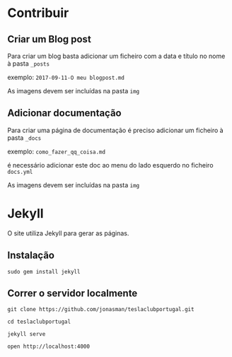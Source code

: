 # Contribuir 

## Criar um Blog post
Para criar um blog basta adicionar um ficheiro com a data e título no nome à pasta ```_posts```

exemplo:
```2017-09-11-O meu blogpost.md```


As imagens devem ser incluídas na pasta ```img```

## Adicionar documentação
Para criar uma página de documentação é preciso adicionar um ficheiro à pasta ```_docs```

exemplo:
```como_fazer_qq_coisa.md```

é necessário adicionar este doc ao menu do lado esquerdo no ficheiro ```docs.yml```

As imagens devem ser incluídas na pasta ```img```


# Jekyll
O site utiliza Jekyll para gerar as páginas.

## Instalação
```sudo gem install jekyll```

## Correr o servidor localmente
```git clone https://github.com/jonasman/teslaclubportugal.git```

```cd teslaclubportugal```

```jekyll serve```

```open http://localhost:4000```
